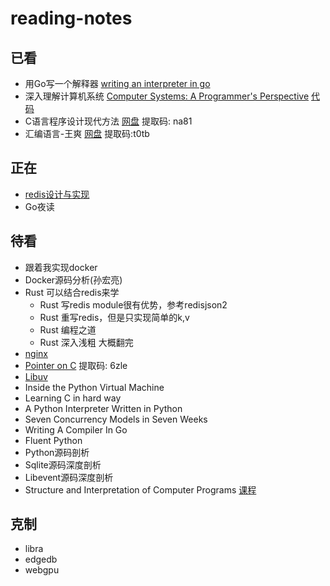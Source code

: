 # reading-notes

## 已看
- 用Go写一个解释器 [writing an interpreter in go](https://github.com/OhBonsai/reading-notes/blob/master/writing-an-interpreter-in-Go/writing-an-interpreter-in-Go.pdf)
- 深入理解计算机系统 [Computer Systems: A Programmer's Perspective](https://github.com/OhBonsai/reading-notes/blob/master/a-programmers-perspective-prentice-hall/a-programmers-perspective-prentice-hall.pdf)  [代码](http://csapp.cs.cmu.edu/public/code.html)
- C语言程序设计现代方法 [网盘](https://pan.baidu.com/s/16q9Zfb2gnBrvetNQYrE5rg) 提取码: na81
- 汇编语言-王爽 [网盘](https://pan.baidu.com/s/1QEFn3khyphuZ8uc6vWjNLw) 提取码:t0tb


## 正在
- [redis设计与实现](https://pan.baidu.com/s/1zodfxpfsvzGiW5v7LYWCcQ)
- Go夜读

## 待看
- 跟着我实现docker
- Docker源码分析(孙宏亮)
- Rust 可以结合redis来学
    - Rust 写redis module很有优势，参考redisjson2
    - Rust 重写redis，但是只实现简单的k,v
    - Rust 编程之道 
    - Rust 深入浅粗 大概翻完
- [nginx](https://github.com/y123456yz/reading-code-of-nginx-1.9.2)
- [Pointer on C](https://pan.baidu.com/s/19fO3yW7XSQl4kZpEZwciqQ)  提取码: 6zle
- [Libuv](https://github.com/luohaha/Chinese-uvbookl)
- Inside the Python Virtual Machine
- Learning C in hard way
- A Python Interpreter Written in Python
- Seven Concurrency Models in Seven Weeks
- Writing A Compiler In Go
- Fluent Python
- Python源码剖析
- Sqlite源码深度剖析
- Libevent源码深度剖析
- Structure and Interpretation of Computer Programs [课程](https://ocw.mit.edu/courses/electrical-engineering-and-computer-science/6-001-structure-and-interpretation-of-computer-programs-spring-2005/video-lectures/)


## 克制
- libra
- edgedb
- webgpu

